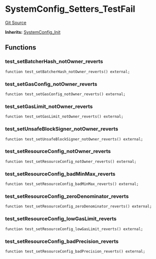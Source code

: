 # SystemConfig_Setters_TestFail
[Git Source](https://github.com/ethereum-optimism/optimism/blob/f7b73857601914eeea6fc4c1ba46ae99ca744d97/contracts/test/SystemConfig.t.sol)

**Inherits:**
[SystemConfig_Init](/contracts/test/SystemConfig.t.sol/contract.SystemConfig_Init.md)


## Functions
### test_setBatcherHash_notOwner_reverts


```solidity
function test_setBatcherHash_notOwner_reverts() external;
```

### test_setGasConfig_notOwner_reverts


```solidity
function test_setGasConfig_notOwner_reverts() external;
```

### test_setGasLimit_notOwner_reverts


```solidity
function test_setGasLimit_notOwner_reverts() external;
```

### test_setUnsafeBlockSigner_notOwner_reverts


```solidity
function test_setUnsafeBlockSigner_notOwner_reverts() external;
```

### test_setResourceConfig_notOwner_reverts


```solidity
function test_setResourceConfig_notOwner_reverts() external;
```

### test_setResourceConfig_badMinMax_reverts


```solidity
function test_setResourceConfig_badMinMax_reverts() external;
```

### test_setResourceConfig_zeroDenominator_reverts


```solidity
function test_setResourceConfig_zeroDenominator_reverts() external;
```

### test_setResourceConfig_lowGasLimit_reverts


```solidity
function test_setResourceConfig_lowGasLimit_reverts() external;
```

### test_setResourceConfig_badPrecision_reverts


```solidity
function test_setResourceConfig_badPrecision_reverts() external;
```

